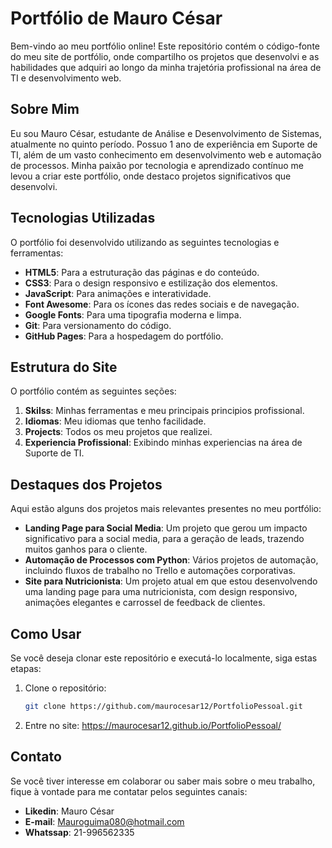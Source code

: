 # Portfólio de Mauro César

Bem-vindo ao meu portfólio online! Este repositório contém o código-fonte do meu site de portfólio, onde compartilho os projetos que desenvolvi e as habilidades que adquiri ao longo da minha trajetória profissional na área de TI e desenvolvimento web.

## Sobre Mim

Eu sou Mauro César, estudante de Análise e Desenvolvimento de Sistemas, atualmente no quinto período. Possuo 1 ano de experiência em Suporte de TI, além de um vasto conhecimento em desenvolvimento web e automação de processos. Minha paixão por tecnologia e aprendizado contínuo me levou a criar este portfólio, onde destaco projetos significativos que desenvolvi.

## Tecnologias Utilizadas

O portfólio foi desenvolvido utilizando as seguintes tecnologias e ferramentas:

- **HTML5**: Para a estruturação das páginas e do conteúdo.
- **CSS3**: Para o design responsivo e estilização dos elementos.
- **JavaScript**: Para animações e interatividade.
- **Font Awesome**: Para os ícones das redes sociais e de navegação.
- **Google Fonts**: Para uma tipografia moderna e limpa.
- **Git**: Para versionamento do código.
- **GitHub Pages**: Para a hospedagem do portfólio.

## Estrutura do Site

O portfólio contém as seguintes seções:

1. **Skilss**: Minhas ferramentas e meu principais principios profissional.
2. **Idiomas**: Meu idiomas que tenho facilidade.
3. **Projects**: Todos os meu projetos que realizei.
4. **Experiencia Profissional**: Exibindo minhas experiencias na área de Suporte de TI.

## Destaques dos Projetos

Aqui estão alguns dos projetos mais relevantes presentes no meu portfólio:

- **Landing Page para Social Media**: Um projeto que gerou um impacto significativo para a social media, para a geração de leads, trazendo muitos ganhos para o cliente.
- **Automação de Processos com Python**: Vários projetos de automação, incluindo fluxos de trabalho no Trello e automações corporativas.
- **Site para Nutricionista**: Um projeto atual em que estou desenvolvendo uma landing page para uma nutricionista, com design responsivo, animações elegantes e carrossel de feedback de clientes.

## Como Usar

Se você deseja clonar este repositório e executá-lo localmente, siga estas etapas:

1. Clone o repositório:
   ```bash
   git clone https://github.com/maurocesar12/PortfolioPessoal.git

2. Entre no site: https://maurocesar12.github.io/PortfolioPessoal/

## Contato
Se você tiver interesse em colaborar ou saber mais sobre o meu trabalho, fique à vontade para me contatar pelos seguintes canais:

- **Likedin**: Mauro César
- **E-mail**: Mauroguima080@hotmail.com
- **Whatssap**: 21-996562335
